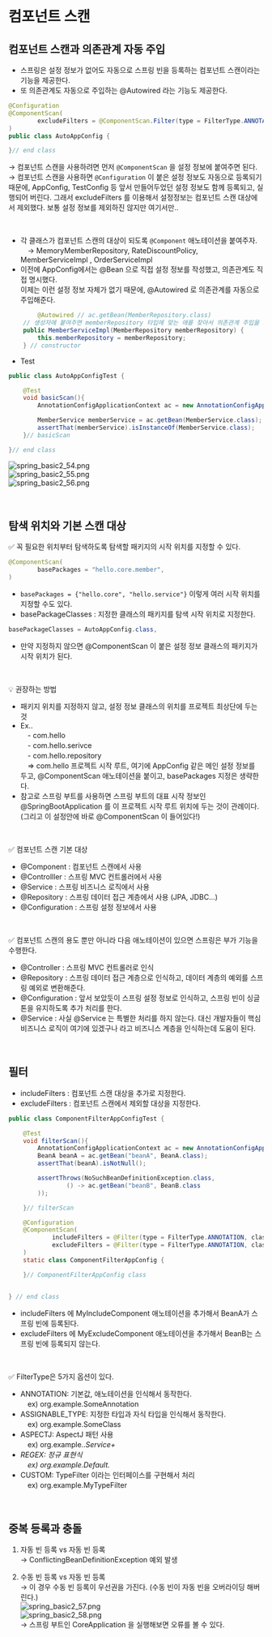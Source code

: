 # 컴포넌트 스캔

## 컴포넌트 스캔과 의존관계 자동 주입
- 스프링은 설정 정보가 없어도 자동으로 스프링 빈을 등록하는 컴포넌트 스캔이라는 기능을 제공한다.       
- 또 의존관계도 자동으로 주입하는 @Autowired 라는 기능도 제공한다.      

```java
@Configuration
@ComponentScan(
        excludeFilters = @ComponentScan.Filter(type = FilterType.ANNOTATION, classes = Configuration.class)
)
public class AutoAppConfig {

}// end class
```

→ 컴포넌트 스캔을 사용하려면 먼저 `@ComponentScan` 을 설정 정보에 붙여주면 된다.     
→ 컴포넌트 스캔을 사용하면 `@Configuration` 이 붙은 설정 정보도 자동으로 등록되기 때문에, AppConfig, TestConfig 등 앞서 만들어두었던 설정 정보도 함께 등록되고, 실행되어 버린다. 그래서 excludeFilters 를 이용해서 설정정보는 컴포넌트 스캔 대상에서 제외했다.  보통 설정 정보를 제외하진 않지만 여기서만.. 

<br/>

- 각 클래스가 컴포넌트 스캔의 대상이 되도록 `@Component` 애노테이션을 붙여주자.     
　→ MemoryMemberRepository, RateDiscountPolicy, MemberServiceImpl , OrderServiceImpl     
- 이전에 AppConfig에서는 @Bean 으로 직접 설정 정보를 작성했고, 의존관계도 직접 명시했다.     
이제는 이런 설정 정보 자체가 없기 때문에, @Autowired 로 의존관계를 자동으로 주입해준다.     

```java
		@Autowired // ac.getBean(MemberRepository.class)
    // 생성자에 붙여주면 memberRepository 타입에 맞는 애를 찾아서 의존관계 주입을 자동으로 연결해준다
    public MemberServiceImpl(MemberRepository memberRepository) {
        this.memberRepository = memberRepository;
    } // constructor
```

- Test
```java
public class AutoAppConfigTest {

    @Test
    void basicScan(){
        AnnotationConfigApplicationContext ac = new AnnotationConfigApplicationContext(AutoAppConfig.class);

        MemberService memberService = ac.getBean(MemberService.class);
        assertThat(memberService).isInstanceOf(MemberService.class);
    }// basicScan

}// end class
```

![spring_basic2_54.png](../img/spring_basic2_54.png)     
![spring_basic2_55.png](../img/spring_basic2_55.png)     
![spring_basic2_56.png](../img/spring_basic2_56.png)     

<br/>

## 탐색 위치와 기본 스캔 대상

✅  꼭 필요한 위치부터 탐색하도록 탐색할 패키지의 시작 위치를 지정할 수 있다.     
```java
@ComponentScan(
        basePackages = "hello.core.member",
)
```

- `basePackages = {"hello.core", "hello.service"}` 이렇게 여러 시작 위치를 지정할 수도 있다.      
- basePackageClasses : 지정한 클래스의 패키지를 탐색 시작 위치로 지정한다.      

```java
basePackageClasses = AutoAppConfig.class,
```

- 만약 지정하지 않으면 @ComponentScan 이 붙은 설정 정보 클래스의 패키지가 시작 위치가 된다.      

<br/>

💡 권장하는 방법     
- 패키지 위치를 지정하지 않고, 설정 정보 클래스의 위치를 프로젝트 최상단에 두는 것     
- Ex..    
　- com.hello      
　- com.hello.serivce     
　- com.hello.repository     
　⇒ com.hello 프로젝트 시작 루트, 여기에 AppConfig 같은 메인 설정 정보를 두고, @ComponentScan 애노테이션을 붙이고, basePackages 지정은 생략한다.     
- 참고로 스프링 부트를 사용하면 스프링 부트의 대표 시작 정보인 @SpringBootApplication 를 이 프로젝트 시작 루트 위치에 두는 것이 관례이다. (그리고 이 설정안에 바로 @ComponentScan 이 들어있다!)     

<br/>

✅ 컴포넌트 스캔 기본 대상      
- @Component : 컴포넌트 스캔에서 사용      
- @Controlller : 스프링 MVC 컨트롤러에서 사용     
- @Service : 스프링 비즈니스 로직에서 사용     
- @Repository : 스프링 데이터 접근 계층에서 사용 (JPA, JDBC...)     
- @Configuration : 스프링 설정 정보에서 사용     

<br/>

✅  컴포넌트 스캔의 용도 뿐만 아니라 다음 애노테이션이 있으면 스프링은 부가 기능을 수행한다.     
- @Controller : 스프링 MVC 컨트롤러로 인식     
- @Repository : 스프링 데이터 접근 계층으로 인식하고, 데이터 계층의 예외를 스프링 예외로 변환해준다.      
- @Configuration : 앞서 보았듯이 스프링 설정 정보로 인식하고, 스프링 빈이 싱글톤을 유지하도록 추가 처리를 한다.      
- @Service : 사실 @Service 는 특별한 처리를 하지 않는다. 대신 개발자들이 핵심 비즈니스 로직이 여기에 있겠구나 라고 비즈니스 계층을 인식하는데 도움이 된다.      

<br/>

## 필터

- includeFilters : 컴포넌트 스캔 대상을 추가로 지정한다.      
- excludeFilters : 컴포넌트 스캔에서 제외할 대상을 지정한다.     

```java
public class ComponentFilterAppConfigTest {

    @Test
    void filterScan(){
        AnnotationConfigApplicationContext ac = new AnnotationConfigApplicationContext(ComponentFilterAppConfig.class);
        BeanA beanA = ac.getBean("beanA", BeanA.class);
        assertThat(beanA).isNotNull();

        assertThrows(NoSuchBeanDefinitionException.class,
                () -> ac.getBean("beanB", BeanB.class
        ));

    }// filterScan

    @Configuration
    @ComponentScan(
            includeFilters = @Filter(type = FilterType.ANNOTATION, classes = MyIncludeComponent.class),
            excludeFilters = @Filter(type = FilterType.ANNOTATION, classes = MyExcludeComponent.class)
    )
    static class ComponentFilterAppConfig {

    }// ComponentFilterAppConfig class


} // end class
```

- includeFilters 에 MyIncludeComponent 애노테이션을 추가해서 BeanA가 스프링 빈에 등록된다.     
- excludeFilters 에 MyExcludeComponent 애노테이션을 추가해서 BeanB는 스프링 빈에 등록되지 않는다.      

<br/>

✅ FilterType은 5가지 옵션이 있다.     
- ANNOTATION: 기본값, 애노테이션을 인식해서 동작한다.      
　ex) org.example.SomeAnnotation      
- ASSIGNABLE_TYPE: 지정한 타입과 자식 타입을 인식해서 동작한다.     
　ex) org.example.SomeClass     
- ASPECTJ: AspectJ 패턴 사용      
　ex) org.example..*Service+*     
- *REGEX: 정규 표현식*     
　*ex) org\.example\.Default.*     
- CUSTOM: TypeFilter 이라는 인터페이스를 구현해서 처리     
　ex) org.example.MyTypeFilter      

<br/>

## 중복 등록과 충돌

1. 자동 빈 등록 vs 자동 빈 등록      
→ ConflictingBeanDefinitionException 예외 발생      <br/>

2. 수동 빈 등록 vs 자동 빈 등록     
→ 이 경우 수동 빈 등록이 우선권을 가진다. (수동 빈이 자동 빈을 오버라이딩 해버린다.)     
![spring_basic2_57.png](../img/spring_basic2_57.png)       
![spring_basic2_58.png](../img/spring_basic2_58.png)     
→ 스프링 부트인 CoreApplication 을 실행해보면 오류를 볼 수 있다.     